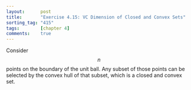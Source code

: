 ```yaml
---
layout:      post
title:       "Exercise 4.15: VC Dimension of Closed and Convex Sets"
sorting_tag: "415"
tags:        [chapter 4]
comments:    true
---
```


Consider $$n$$ points on the boundary of the unit ball.
Any subset of those points can be selected by the convex hull of that subset, which is a closed and convex set.